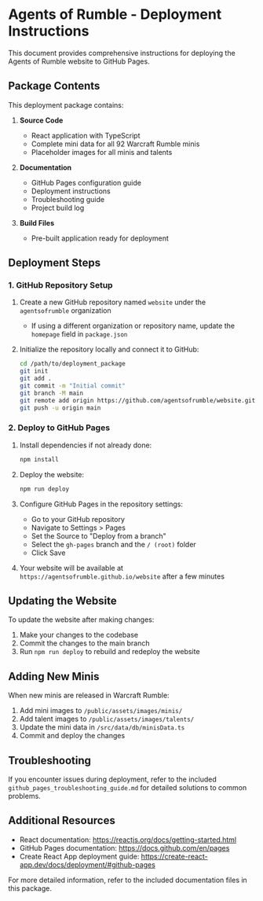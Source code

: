 # Agents of Rumble - Deployment Instructions

This document provides comprehensive instructions for deploying the Agents of Rumble website to GitHub Pages.

## Package Contents

This deployment package contains:

1. **Source Code**
   - React application with TypeScript
   - Complete mini data for all 92 Warcraft Rumble minis
   - Placeholder images for all minis and talents

2. **Documentation**
   - GitHub Pages configuration guide
   - Deployment instructions
   - Troubleshooting guide
   - Project build log

3. **Build Files**
   - Pre-built application ready for deployment

## Deployment Steps

### 1. GitHub Repository Setup

1. Create a new GitHub repository named `website` under the `agentsofrumble` organization
   - If using a different organization or repository name, update the `homepage` field in `package.json`

2. Initialize the repository locally and connect it to GitHub:
   ```bash
   cd /path/to/deployment_package
   git init
   git add .
   git commit -m "Initial commit"
   git branch -M main
   git remote add origin https://github.com/agentsofrumble/website.git
   git push -u origin main
   ```

### 2. Deploy to GitHub Pages

1. Install dependencies if not already done:
   ```bash
   npm install
   ```

2. Deploy the website:
   ```bash
   npm run deploy
   ```

3. Configure GitHub Pages in the repository settings:
   - Go to your GitHub repository
   - Navigate to Settings > Pages
   - Set the Source to "Deploy from a branch"
   - Select the `gh-pages` branch and the `/ (root)` folder
   - Click Save

4. Your website will be available at `https://agentsofrumble.github.io/website` after a few minutes

## Updating the Website

To update the website after making changes:

1. Make your changes to the codebase
2. Commit the changes to the main branch
3. Run `npm run deploy` to rebuild and redeploy the website

## Adding New Minis

When new minis are released in Warcraft Rumble:

1. Add mini images to `/public/assets/images/minis/`
2. Add talent images to `/public/assets/images/talents/`
3. Update the mini data in `/src/data/db/minisData.ts`
4. Commit and deploy the changes

## Troubleshooting

If you encounter issues during deployment, refer to the included `github_pages_troubleshooting_guide.md` for detailed solutions to common problems.

## Additional Resources

- React documentation: https://reactjs.org/docs/getting-started.html
- GitHub Pages documentation: https://docs.github.com/en/pages
- Create React App deployment guide: https://create-react-app.dev/docs/deployment/#github-pages

For more detailed information, refer to the included documentation files in this package.
